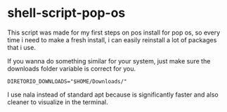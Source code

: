 # shell-script-pop-os

This script was made for my first steps on pos install for pop os, so every time i need to make a fresh install, i can easily reinstall a lot of packages that i use.

If you wanna do something similar for your system, just make sure the downloads folder variable is correct for you.
```
DIRETORIO_DOWNLOADS="$HOME/Downloads/"
```
I use nala instead of standard apt because is significantly faster and also cleaner to visualize in the terminal.


